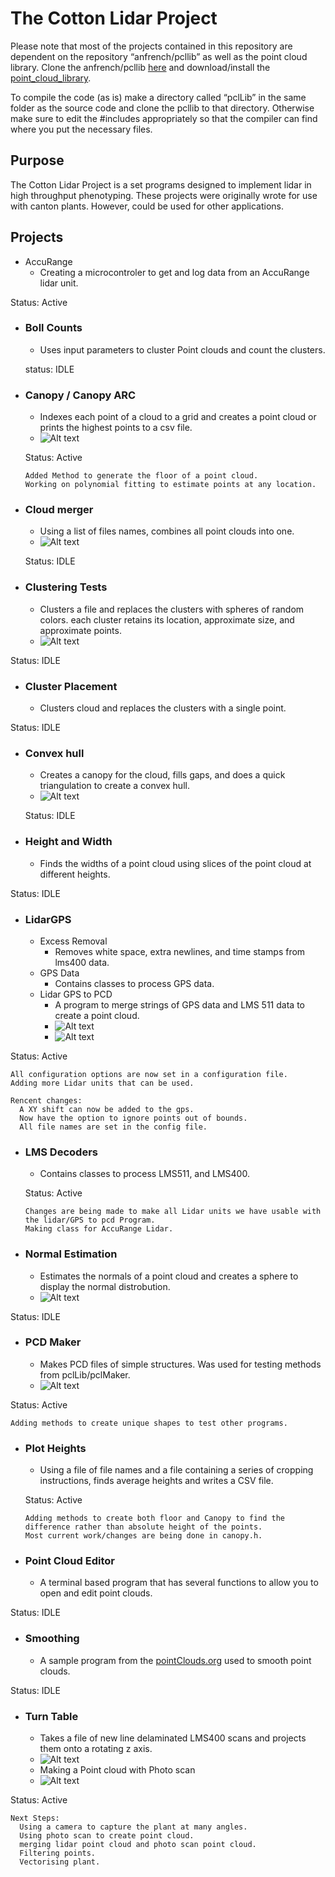 # The Cotton Lidar Project

  Please note that most of the projects contained in this repository are dependent on the repository “anfrench/pcllib” as well as the point cloud library. Clone the anfrench/pcllib [here](https://github.com/anfrench/pcllib) and download/install the [point_cloud_library](http://pointclouds.org/downloads/).

  To compile the code (as is) make a directory called “pclLib” in the same folder as the source code and clone the pcllib to that directory. Otherwise make sure to edit the #includes appropriately so that the compiler can find where you put the necessary files.

## Purpose

  The Cotton Lidar Project is a set programs designed to implement lidar in high throughput phenotyping. These projects were originally wrote for use with canton plants. However, could be used for other applications.

## Projects

* AccuRange
  * Creating a microcontroler to get and log data from an AccuRange lidar unit.

Status: Active

* ### Boll Counts
  * Uses input parameters to cluster Point clouds and count the clusters.
  
  status: IDLE
* ### Canopy / Canopy ARC
  * Indexes each point of a cloud to a grid and creates a point cloud or prints the highest points to a csv file.
  * ![Alt text](Photos/Canopy.PNG)
  
  Status: Active

      Added Method to generate the floor of a point cloud.
      Working on polynomial fitting to estimate points at any location.

* ### Cloud merger
  * Using a list of files names, combines all point clouds into one.
  * ![Alt text](Photos/Merged.PNG)
  
  Status: IDLE

* ### Clustering Tests
  * Clusters a file and replaces the clusters with spheres of random colors. each cluster retains its location, approximate size, and approximate points.
  * ![Alt text](Photos/ClusteredZoom.PNG)

Status: IDLE

* ### Cluster Placement
  * Clusters cloud and replaces the clusters with a single point.

Status: IDLE

* ### Convex hull
  * Creates a canopy for the cloud, fills gaps, and does a quick triangulation to create a convex hull.
  * ![Alt text](Photos/ConvexHull.png)
  
  Status: IDLE

* ### Height and Width
  * Finds the widths of a point cloud using slices of the point cloud at different heights.
  
Status: IDLE

* ### LidarGPS
  * Excess Removal
    * Removes white space, extra newlines, and time stamps from lms400 data.
  * GPS Data
    * Contains classes to process GPS data.
  * Lidar GPS to PCD
    * A program to merge strings of GPS data and LMS 511 data to create a point cloud.
    * ![Alt text](Photos/NewGPSLidarToPCD.PNG)
    * ![Alt text](/Photos/LMS511Sample.PNG)

Status: Active

    All configuration options are now set in a configuration file.
    Adding more Lidar units that can be used.

    Rencent changes:
      A XY shift can now be added to the gps.
      Now have the option to ignore points out of bounds.
      All file names are set in the config file.

* ### LMS Decoders
  * Contains classes to process LMS511, and LMS400.
  
  Status: Active
  
      Changes are being made to make all Lidar units we have usable with the lidar/GPS to pcd Program.
      Making class for AccuRange Lidar.

* ### Normal Estimation
  * Estimates the normals of a point cloud and creates a sphere to display the normal distrobution.
  * ![Alt text](Photos/Normals.PNG)

Status: IDLE

* ### PCD Maker
  * Makes PCD files of simple structures. Was used for testing methods from pclLib/pclMaker.
  * ![Alt text](Photos/branch.PNG)

Status: Active

    Adding methods to create unique shapes to test other programs.

* ### Plot Heights
  * Using a file of file names and a file containing a series of cropping instructions, finds average heights and writes a CSV file.

  Status: Active
  
      Adding methods to create both floor and Canopy to find the difference rather than absolute height of the points.
      Most current work/changes are being done in canopy.h.

* ### Point Cloud Editor
  * A terminal based program that has several functions to allow you to open and edit point clouds.

Status: IDLE

* ### Smoothing
  * A sample program from the [pointClouds.org](http://pointclouds.org/documentation/tutorials/resampling.php#moving-least-squares) used to smooth point clouds.

Status: IDLE

* ### Turn Table
  * Takes a file of new line delaminated LMS400 scans and projects them onto a rotating z axis.
  * ![Alt text](Photos/TurnTabledSmoothed.PNG)
  * Making a Point cloud with Photo scan
  * ![Alt text](Photos/TurnTabledSmoothed.png)
  
Status: Active

    Next Steps:
      Using a camera to capture the plant at many angles.
      Using photo scan to create point cloud.
      merging lidar point cloud and photo scan point cloud.
      Filtering points.
      Vectorising plant.